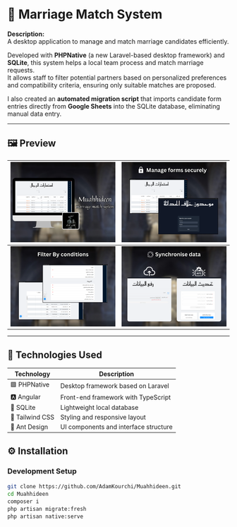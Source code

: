 # 💍 Marriage Match System

**Description:**  
A desktop application to manage and match marriage candidates efficiently.

Developed with **PHPNative** (a new Laravel-based desktop framework) and **SQLite**, this system helps a local team process and match marriage requests.  
It allows staff to filter potential partners based on personalized preferences and compatibility criteria, ensuring only suitable matches are proposed.

I also created an **automated migration script** that imports candidate form entries directly from **Google Sheets** into the SQLite database, eliminating manual data entry.

---

## 🖼️ Preview

| ![Main Screenshot](screenshots/marriage.png) | ![Screenshot 1](screenshots/marriage1.png) |
|-------------------------------------------|----------------------------------------|
| ![Screenshot 2](screenshots/marriage2.png)   | ![Screenshot 3](screenshots/marriage3.png) |

---

## 🧠 Technologies Used

| Technology | Description |
|-------------|--------------|
| 🟪 PHPNative | Desktop framework based on Laravel |
| 🅰️ Angular | Front-end framework with TypeScript |
| 💾 SQLite | Lightweight local database |
| 🎨 Tailwind CSS | Styling and responsive layout |
| 🧩 Ant Design | UI components and interface structure |

<h2>⚙️ Installation</h2>

<h3>Development Setup</h3>

```bash
git clone https://github.com/AdamKourchi/Muahhideen.git
cd Muahhideen
composer i
php artisan migrate:fresh
php artisan native:serve

